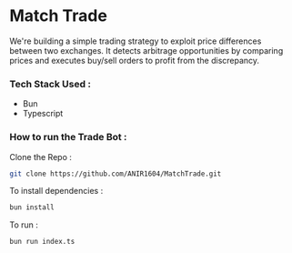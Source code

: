 # Match Trade
We're building a simple trading strategy to exploit price differences between two exchanges. It detects arbitrage opportunities by comparing prices and executes buy/sell orders to profit from the discrepancy.


### Tech Stack Used :
- Bun
- Typescript

### How to run the Trade Bot : 
Clone the Repo : 

```bash
git clone https://github.com/ANIR1604/MatchTrade.git
```

To install dependencies :

```bash
bun install
```

To run :

```bash
bun run index.ts
```


